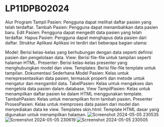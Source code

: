 # LP11DPBO2024

Alur Program
Tampil Pasien: Pengguna dapat melihat daftar pasien yang telah terdaftar.
Tambah Pasien: Pengguna dapat menambahkan data pasien baru.
Edit Pasien: Pengguna dapat mengedit data pasien yang telah terdaftar.
Hapus Pasien: Pengguna dapat menghapus data pasien dari daftar.
Struktur Aplikasi
Aplikasi ini terdiri dari beberapa bagian utama:

Model: Berisi kelas-kelas yang berhubungan dengan data seperti definisi pasien dan pengelolaan data.
View: Berisi file-file untuk tampilan seperti halaman HTML.
Presenter: Berisi kelas-kelas presenter yang menghubungkan model dan view.
Templates: Berisi file-file template untuk tampilan.
Dokumentasi Sederhana
Model
Pasien: Kelas untuk merepresentasikan data pasien, termasuk properti dan metode untuk mengatur dan mengambil data.
TabelPasien: Kelas untuk mengakses dan mengelola data pasien dalam database.
View
TampilPasien: Kelas untuk menampilkan daftar pasien ke dalam HTML menggunakan template.
TambahPasien: Kelas untuk menampilkan form tambah pasien.
Presenter
ProsesPasien: Kelas untuk memproses data pasien dari model dan menyediakan data ke view.
Templates
skin.html: Template HTML dasar yang digunakan untuk menampilkan halaman.
![Screenshot 2024-05-05 230535](https://github.com/mhmdirfn01/LP11DPBO2024/assets/145920545/a0dc8acb-e751-45bf-9d0e-9358d5417f20)
![Screenshot 2024-05-05 230619](https://github.com/mhmdirfn01/LP11DPBO2024/assets/145920545/e9731997-14f6-4da1-a70f-7e166b86793d)
![Screenshot 2024-05-05 230505](https://github.com/mhmdirfn01/LP11DPBO2024/assets/145920545/63385bea-0911-41d3-a32c-c0e9d23e138d)

